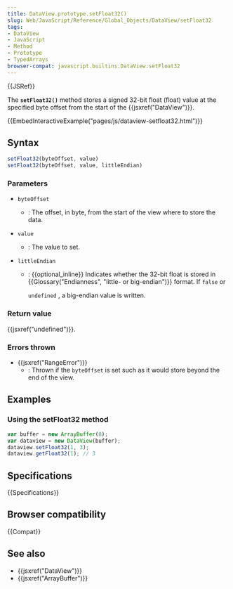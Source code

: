 ```yaml
---
title: DataView.prototype.setFloat32()
slug: Web/JavaScript/Reference/Global_Objects/DataView/setFloat32
tags:
- DataView
- JavaScript
- Method
- Prototype
- TypedArrays
browser-compat: javascript.builtins.DataView.setFloat32
---
```

{{JSRef}}

The **`setFloat32()`** method stores a signed 32-bit float (float) value at the
specified byte offset from the start of the {{jsxref("DataView")}}.

{{EmbedInteractiveExample("pages/js/dataview-setfloat32.html")}}

## Syntax

```js
setFloat32(byteOffset, value)
setFloat32(byteOffset, value, littleEndian)
```

### Parameters

- `byteOffset`
  - : The offset, in byte, from the start of the view where to store the data.
- `value`
  - : The value to set.
- `littleEndian`

  - : {{optional_inline}} Indicates whether the 32-bit float is stored in
    {{Glossary("Endianness", "little- or big-endian")}} format.
    If `false` or

    `undefined` , a big-endian value is written.

### Return value

{{jsxref("undefined")}}.

### Errors thrown

- {{jsxref("RangeError")}}
  - : Thrown if the `byteOffset` is set such as it would store beyond the end of
    the view.

## Examples

### Using the setFloat32 method

```js
var buffer = new ArrayBuffer(8);
var dataview = new DataView(buffer);
dataview.setFloat32(1, 3);
dataview.getFloat32(1); // 3
```

## Specifications

{{Specifications}}

## Browser compatibility

{{Compat}}

## See also

- {{jsxref("DataView")}}
- {{jsxref("ArrayBuffer")}}
